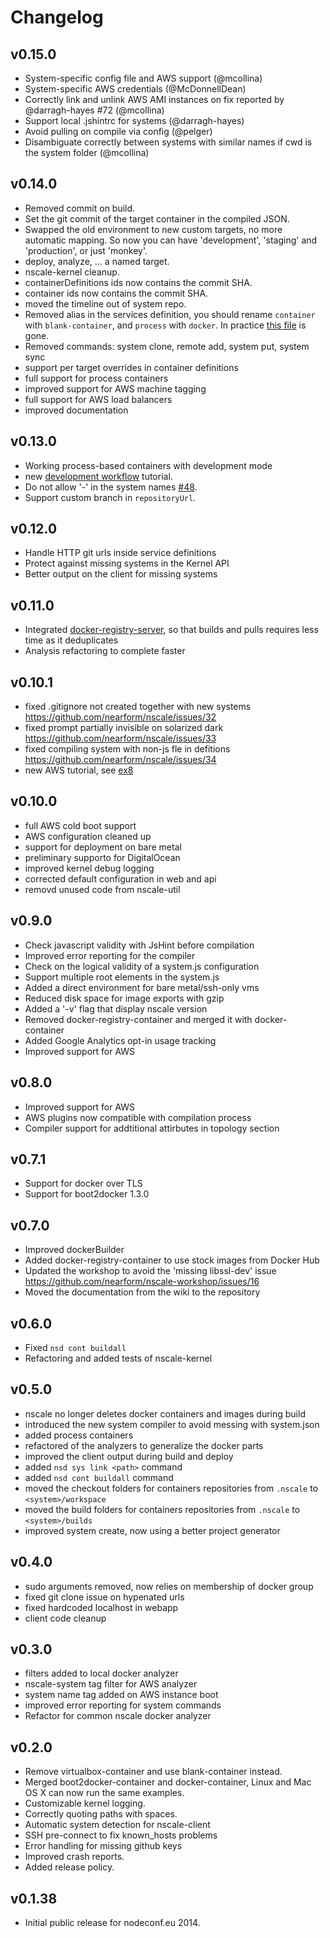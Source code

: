 Changelog
=========

v0.15.0
-------

* System-specific config file and AWS support (@mcollina)
* System-specific AWS credentials (@McDonnellDean)
* Correctly link and unlink AWS AMI instances on fix
  reported by @darragh-hayes #72 (@mcollina)
* Support local .jshintrc for systems (@darragh-hayes)
* Avoid pulling on compile via config (@pelger)
* Disambiguate correctly between systems with similar names if
  cwd is the system folder (@mcollina)

v0.14.0
-------

* Removed commit on build.
* Set the git commit of the target container in the compiled JSON.
* Swapped the old environment to new custom targets, no more
  automatic mapping. So now you can have 'development', 'staging' and
  'production', or just 'monkey'.
* deploy, analyze, ... a named target.
* nscale-kernel cleanup.
* containerDefinitions ids now contains the commit SHA.
* container ids now contains the commit SHA.
* moved the timeline out of system repo.
* Removed alias in the services definition, you should rename
  `container` with `blank-container`, and `process` with `docker`.
  In practice [this file](https://github.com/nearform/nscale-compiler/blob/6ad5fb828f57ff68b7dc6f5e6a27536526a67969/map/mappings.js#L1-L24)
  is gone.
* Removed commands: system clone, remote add, system put, system sync
* support per target overrides in container definitions
* full support for process containers
* improved support for AWS machine tagging
* full support for AWS load balancers
* improved documentation


v0.13.0
-------

* Working process-based containers with development mode
* new [development workflow](https://github.com/nearform/nscale-workshop/blob/master/development-workflow.md)
  tutorial.
* Do not allow '-' in the system names [#48](https://github.com/nearform/nscale/issues/48).
* Support custom branch in `repositoryUrl`.

v0.12.0
-------

* Handle HTTP git urls inside service definitions
* Protect against missing systems in the Kernel API
* Better output on the client for missing systems

v0.11.0
-------

* Integrated
  [docker-registry-server](http://npm.im/docker-registry-server),
  so that builds and pulls requires less time as it deduplicates
* Analysis refactoring to complete faster

v0.10.1
-------

* fixed .gitignore not created together with new systems
  https://github.com/nearform/nscale/issues/32
* fixed prompt partially invisible on solarized dark
  https://github.com/nearform/nscale/issues/33
* fixed compiling system with non-js fle in defitions
  https://github.com/nearform/nscale/issues/34
* new AWS tutorial, see
  [ex8](https://github.com/nearform/nscale-workshop/blob/master/ex8.md)


v0.10.0
------

* full AWS cold boot support
* AWS configuration cleaned up
* support for deployment on bare metal
* preliminary supporto for DigitalOcean
* improved kernel debug logging
* corrected default configuration in web and api
* removd unused code from nscale-util

v0.9.0
------

* Check javascript validity with JsHint before compilation
* Improved error reporting for the compiler
* Check on the logical validity of a system.js configuration
* Support multiple root elements in the system.js
* Added a direct environment for bare metal/ssh-only vms
* Reduced disk space for image exports with gzip
* Added a '-v' flag that display nscale version
* Removed docker-registry-container and merged it with docker-container
* Added Google Analytics opt-in usage tracking
* Improved support for AWS

v0.8.0
------

* Improved support for AWS
* AWS plugins now compatible with compilation process
* Compiler support for addtitional attirbutes in topology section

v0.7.1
------

* Support for docker over TLS
* Support for boot2docker 1.3.0

v0.7.0
------

* Improved dockerBuilder
* Added docker-registry-container to use stock images from Docker Hub
* Updated the workshop to avoid the 'missing libssl-dev' issue
  https://github.com/nearform/nscale-workshop/issues/16
* Moved the documentation from the wiki to the repository

v0.6.0
------

* Fixed `nsd cont buildall`
* Refactoring and added tests of nscale-kernel

v0.5.0
------

* nscale no longer deletes docker containers and images during build
* introduced the new system compiler to avoid messing with system.json
* added process containers
* refactored of the analyzers to generalize the docker parts
* improved the client output during build and deploy
* added `nsd sys link <path>` command
* added `nsd cont buildall` command
* moved the checkout folders for containers repositories from `.nscale`
  to `<system>/workspace`
* moved the build folders for containers repositories from `.nscale`
  to `<system>/builds`
* improved system create, now using a better project generator

v0.4.0
------

* sudo arguments removed, now relies on membership of docker group
* fixed git clone issue on hypenated urls
* fixed hardcoded localhost in webapp
* client code cleanup


v0.3.0
------

* filters added to local docker analyzer
* nscale-system tag filter for AWS analyzer
* system name tag added on AWS instance boot
* improved error reporting for system commands
* Refactor for common nscale docker analyzer


v0.2.0
------

* Remove virtualbox-container and use blank-container instead.
* Merged boot2docker-container and docker-container,
  Linux and Mac OS X can now run the same examples.
* Customizable kernel logging.
* Correctly quoting paths with spaces.
* Automatic system detection for nscale-client
* SSH pre-connect to fix known\_hosts problems
* Error handling for missing github keys
* Improved crash reports.
* Added release policy.

v0.1.38
------

* Initial public release for nodeconf.eu 2014.

